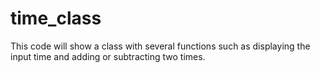# time_class

This code will show a class with several functions such as displaying the input time and adding or subtracting two times.
